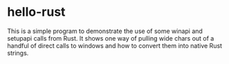 # hello-rust

This is a simple program to demonstrate the use of some winapi and setupapi calls from Rust. It shows one way of pulling wide
chars out of a handful of direct calls to windows and how to convert them into native Rust strings.
